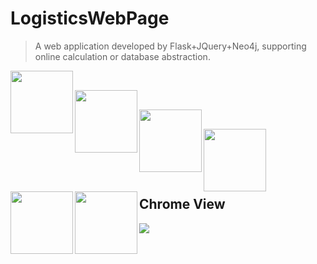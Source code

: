 # LogisticsWebPage

> A web application developed by Flask+JQuery+Neo4j, supporting online calculation or database abstraction.



<img src='https://img.shields.io/badge/version-1.0.0-blue.svg'  align='left' style=' width:100px'/><br/>

<img src='https://img.shields.io/badge/python-3.5.7-blue.svg'  align='left' style=' width:100px'/><br/>

<img src='https://img.shields.io/badge/flask-1.0.2-blue.svg'  align='left' style=' width:100px'/><br/>

<img src='https://img.shields.io/badge/Gurobi-8.1.1-green.svg'  align='left' style=' width:100px'/><br/>

<img src='https://img.shields.io/badge/neo4j-3.5.7-orange.svg'  align='left' style=' width:100px'/><br/>

<img src='https://img.shields.io/badge/License-MIT-yellow.svg'  align='left' style=' width:100px'/><br/>



## Chrome View

![](http://kylinhub.oss-cn-shanghai.aliyuncs.com/2019-07-20-view1.jpg)
